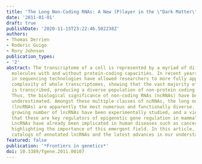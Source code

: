 ```yaml
---
title: 'The Long Non-Coding RNAs: A New (P)layer in the \"Dark Matter\".'
date: '2011-01-01'
draft: true
publishDate: '2020-11-15T23:22:46.502238Z'
authors:
- Thomas Derrien
- Roderic Guigo
- Rory Johnson
publication_types:
- '2'
abstract: The transcriptome of a cell is represented by a myriad of different RNA
  molecules with and without protein-coding capacities. In recent years, advances
  in sequencing technologies have allowed researchers to more fully appreciate the
  complexity of whole transcriptomes, showing that the vast majority of the genome
  is transcribed, producing a diverse population of non-protein coding RNAs (ncRNAs).
  Thus, the biological significance of non-coding RNAs (ncRNAs) have been largely
  underestimated. Amongst these multiple classes of ncRNAs, the long non-coding RNAs
  (lncRNAs) are apparently the most numerous and functionally diverse. A small but
  growing number of lncRNAs have been experimentally studied, and a view is emerging
  that these are key regulators of epigenetic gene regulation in mammalian cells.
  LncRNAs have already been implicated in human diseases such as cancer and neurodegeneration,
  highlighting the importance of this emergent field. In this article, we review the
  catalogs of annotated lncRNAs and the latest advances in our understanding of lncRNAs.
featured: false
publication: '*Frontiers in genetics*'
doi: 10.3389/fgene.2011.00107
---
```


